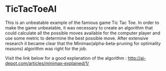 TicTacToeAI
===========
This is an unbeatable example of the famious game Tic Tac Toe.
In order to make the game unbeatable, it was necessary to create an algorithm that could calculate all the possible moves available for the computer player and use some metric to determine the best possible move. After extensive research it became clear that the Minimax(alpha-beta-pruning for optimality reasons) algorithm was right for the job.

Visit the link below for a good explanation of the algorithm : 
http://ai-depot.com/articles/minimax-explained/1/

